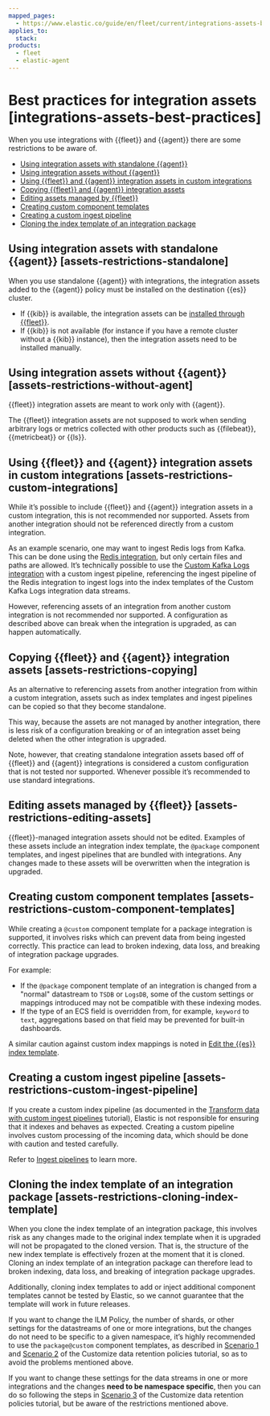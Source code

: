 ```yaml
---
mapped_pages:
  - https://www.elastic.co/guide/en/fleet/current/integrations-assets-best-practices.html
applies_to:
  stack:
products:
  - fleet
  - elastic-agent
---
```


# Best practices for integration assets [integrations-assets-best-practices]

When you use integrations with {{fleet}} and {{agent}} there are some restrictions to be aware of.

* [Using integration assets with standalone {{agent}}](#assets-restrictions-standalone)
* [Using integration assets without {{agent}}](#assets-restrictions-without-agent)
* [Using {{fleet}} and {{agent}} integration assets in custom integrations](#assets-restrictions-custom-integrations)
* [Copying {{fleet}} and {{agent}} integration assets](#assets-restrictions-copying)
* [Editing assets managed by {{fleet}}](#assets-restrictions-editing-assets)
* [Creating custom component templates](#assets-restrictions-custom-component-templates)
* [Creating a custom ingest pipeline](#assets-restrictions-custom-ingest-pipeline)
* [Cloning the index template of an integration package](#assets-restrictions-cloning-index-template)


## Using integration assets with standalone {{agent}} [assets-restrictions-standalone]

When you use standalone {{agent}} with integrations, the integration assets added to the {{agent}} policy must be installed on the destination {{es}} cluster.

* If {{kib}} is available, the integration assets can be [installed through {{fleet}}](/reference/fleet/install-uninstall-integration-assets.md).
* If {{kib}} is not available (for instance if you have a remote cluster without a {{kib}} instance), then the integration assets need to be installed manually.


## Using integration assets without {{agent}} [assets-restrictions-without-agent]

{{fleet}} integration assets are meant to work only with {{agent}}.

The {{fleet}} integration assets are not supposed to work when sending arbitrary logs or metrics collected with other products such as {{filebeat}}, {{metricbeat}} or {{ls}}.


## Using {{fleet}} and {{agent}} integration assets in custom integrations [assets-restrictions-custom-integrations]

While it’s possible to include {{fleet}} and {{agent}} integration assets in a custom integration, this is not recommended nor supported. Assets from another integration should not be referenced directly from a custom integration.

As an example scenario, one may want to ingest Redis logs from Kafka. This can be done using the [Redis integration](integration-docs://reference/redis-intro.md), but only certain files and paths are allowed. It’s technically possible to use the [Custom Kafka Logs integration](integration-docs://reference/kafka_log/index.md) with a custom ingest pipeline, referencing the ingest pipeline of the Redis integration to ingest logs into the index templates of the Custom Kafka Logs integration data streams.

However, referencing assets of an integration from another custom integration is not recommended nor supported. A configuration as described above can break when the integration is upgraded, as can happen automatically.


## Copying {{fleet}} and {{agent}} integration assets [assets-restrictions-copying]

As an alternative to referencing assets from another integration from within a custom integration, assets such as index templates and ingest pipelines can be copied so that they become standalone.

This way, because the assets are not managed by another integration, there is less risk of a configuration breaking or of an integration asset being deleted when the other integration is upgraded.

Note, however, that creating standalone integration assets based off of {{fleet}} and {{agent}} integrations is considered a custom configuration that is not tested nor supported. Whenever possible it’s recommended to use standard integrations.


## Editing assets managed by {{fleet}} [assets-restrictions-editing-assets]

{{fleet}}-managed integration assets should not be edited. Examples of these assets include an integration index template, the `@package` component templates, and ingest pipelines that are bundled with integrations. Any changes made to these assets will be overwritten when the integration is upgraded.


## Creating custom component templates [assets-restrictions-custom-component-templates]

While creating a `@custom` component template for a package integration is supported, it involves risks which can prevent data from being ingested correctly. This practice can lead to broken indexing, data loss, and breaking of integration package upgrades.

For example:

* If the `@package` component template of an integration is changed from a "normal" datastream to `TSDB` or `LogsDB`, some of the custom settings or mappings introduced may not be compatible with these indexing modes.
* If the type of an ECS field is overridden from, for example, `keyword` to `text`, aggregations based on that field may be prevented for built-in dashboards.

A similar caution against custom index mappings is noted in [Edit the {{es}} index template](/reference/fleet/data-streams.md#data-streams-index-templates-edit).


## Creating a custom ingest pipeline [assets-restrictions-custom-ingest-pipeline]

If you create a custom index pipeline (as documented in the [Transform data with custom ingest pipelines](/reference/fleet/data-streams-pipeline-tutorial.md) tutorial), Elastic is not responsible for ensuring that it indexes and behaves as expected. Creating a custom pipeline involves custom processing of the incoming data, which should be done with caution and tested carefully.

Refer to [Ingest pipelines](/reference/fleet/data-streams.md#data-streams-pipelines) to learn more.


## Cloning the index template of an integration package [assets-restrictions-cloning-index-template]

When you clone the index template of an integration package, this involves risk as any changes made to the original index template when it is upgraded will not be propagated to the cloned version. That is, the structure of the new index template is effectively frozen at the moment that it is cloned. Cloning an index template of an integration package can therefore lead to broken indexing, data loss, and breaking of integration package upgrades.

Additionally, cloning index templates to add or inject additional component templates cannot be tested by Elastic, so we cannot guarantee that the template will work in future releases.

If you want to change the ILM Policy, the number of shards, or other settings for the datastreams of one or more integrations, but the changes do not need to be specific to a given namespace, it’s highly  recommended to use the `package@custom` component templates, as described in [Scenario 1](/reference/fleet/data-streams-scenario1.md) and [Scenario 2](/reference/fleet/data-streams-scenario2.md) of the Customize data retention policies tutorial, so as to avoid the problems mentioned above.

If you want to change these settings for the data streams in one or more integrations and the changes **need to be namespace specific**, then you can do so following the steps in [Scenario 3](/reference/fleet/data-streams-scenario3.md) of the Customize data retention policies tutorial, but be aware of the restrictions mentioned above.
